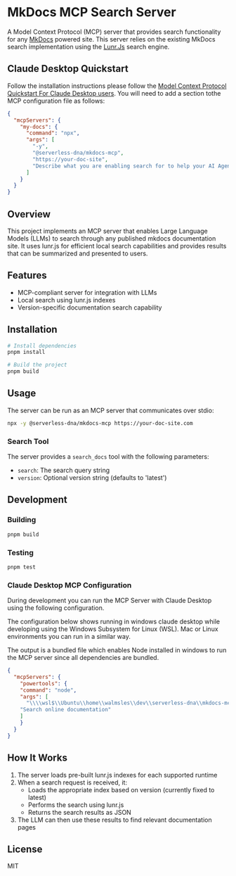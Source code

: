 # MkDocs MCP Search Server

A Model Context Protocol (MCP) server that provides search functionality for any [MkDocs](https://squidfunk.github.io/mkdocs-material/) powered site.  This server relies on the existing MkDocs search implementation using the [Lunr.Js](https://lunrjs.com/) search engine.

## Claude Desktop Quickstart

Follow the installation instructions please follow the [Model Context Protocol Quickstart For Claude Desktop users](https://modelcontextprotocol.io/quickstart/user#mac-os-linux).  You will need to add a section tothe MCP configuration file as follows:

```json
{
  "mcpServers": {
    "my-docs": {
      "command": "npx",
      "args": [
        "-y",
        "@serverless-dna/mkdocs-mcp",
        "https://your-doc-site",
        "Describe what you are enabling search for to help your AI Agent"
      ]
    }
  }
}
```

## Overview

This project implements an MCP server that enables Large Language Models (LLMs) to search through any published mkdocs documentation site. It uses lunr.js for efficient local search capabilities and provides results that can be summarized and presented to users.

## Features

- MCP-compliant server for integration with LLMs
- Local search using lunr.js indexes
- Version-specific documentation search capability

## Installation

```bash
# Install dependencies
pnpm install

# Build the project
pnpm build
```

## Usage

The server can be run as an MCP server that communicates over stdio:

```bash
npx -y @serverless-dna/mkdocs-mcp https://your-doc-site.com
```

### Search Tool

The server provides a `search_docs` tool with the following parameters:

- `search`: The search query string
- `version`: Optional version string (defaults to 'latest')

## Development

### Building

```bash
pnpm build
```

### Testing

```bash
pnpm test
```

### Claude Desktop MCP Configuration

During development you can run the MCP Server with Claude Desktop using the following configuration.

The configuration below shows running in windows claude desktop while developing using the Windows Subsystem for Linux (WSL).  Mac or Linux environments you can run in a similar way.  

The output is a bundled file which enables Node installed in windows to run the MCP server since all dependencies are bundled.

```json
{
  "mcpServers": {
    "powertools": {
	"command": "node",
	"args": [
	  "\\\\wsl$\\Ubuntu\\home\\walmsles\\dev\\serverless-dna\\mkdocs-mcp\\dist\\index.js",
    "Search online documentation"
	]
    }
  }
}
```

## How It Works

1. The server loads pre-built lunr.js indexes for each supported runtime
2. When a search request is received, it:
   - Loads the appropriate index based on version (currently fixed to latest)
   - Performs the search using lunr.js
   - Returns the search results as JSON
3. The LLM can then use these results to find relevant documentation pages

## License

MIT